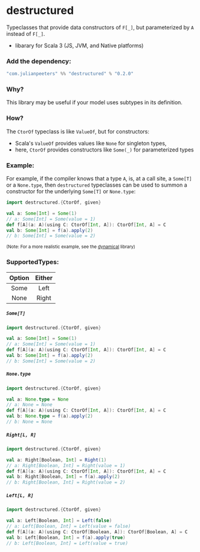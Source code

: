 # destructured

Typeclasses that provide data constructors of `F[_]`, but parameterized by `A`
instead of `F[_]`.
 - libarary for Scala 3 (JS, JVM, and Native platforms)
 
### Add the dependency:

```scala
"com.julianpeeters" %% "destructured" % "0.2.0"
```

### Why?

This library may be useful if your model uses subtypes in its definition.

### How?

The `CtorOf` typeclass is like `ValueOf`, but for constructors:
 - Scala's `ValueOf` provides values like `None` for singleton types,
 - here, `CtorOf` provides constructors like `Some(_)` for parameterized types

### Example:

For example, if the compiler knows that a type `A`, is, at a call site, a
`Some[T]` or a `None.type`, then `destructured` typeclasses can be used to
summon a constructor for the underlying `Some[T]` or `None.type`:

```scala
import destructured.{CtorOf, given}

val a: Some[Int] = Some(1)
// a: Some[Int] = Some(value = 1)
def f[A](a: A)(using C: CtorOf[Int, A]): CtorOf[Int, A] = C
val b: Some[Int] = f(a).apply(2)
// b: Some[Int] = Some(value = 2)
```

<small>(Note: For a more realistic example, see the [dynamical](https://github.com/julianpeeters/dynamical) library)</small>

### SupportedTypes:

| Option | Either   | 
| :---:  |  :---:   | 
| Some   | Left     | 
| None   | Right    | 


##### `Some[T]`

```scala
import destructured.{CtorOf, given}

val a: Some[Int] = Some(1)
// a: Some[Int] = Some(value = 1)
def f[A](a: A)(using C: CtorOf[Int, A]): CtorOf[Int, A] = C
val b: Some[Int] = f(a).apply(2)
// b: Some[Int] = Some(value = 2)
```

##### `None.type`

```scala
import destructured.{CtorOf, given}

val a: None.type = None
// a: None = None
def f[A](a: A)(using C: CtorOf[Int, A]): CtorOf[Int, A] = C
val b: None.type = f(a).apply(2)
// b: None = None
```

##### `Right[L, R]`

```scala
import destructured.{CtorOf, given}

val a: Right[Boolean, Int] = Right(1)
// a: Right[Boolean, Int] = Right(value = 1)
def f[A](a: A)(using C: CtorOf[Int, A]): CtorOf[Int, A] = C
val b: Right[Boolean, Int] = f(a).apply(2)
// b: Right[Boolean, Int] = Right(value = 2)
```

##### `Left[L, R]`

```scala
import destructured.{CtorOf, given}

val a: Left[Boolean, Int] = Left(false)
// a: Left[Boolean, Int] = Left(value = false)
def f[A](a: A)(using C: CtorOf[Boolean, A]): CtorOf[Boolean, A] = C
val b: Left[Boolean, Int] = f(a).apply(true)
// b: Left[Boolean, Int] = Left(value = true)
```